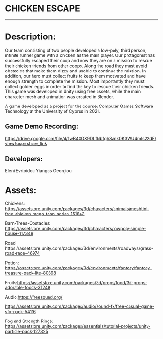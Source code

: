 # CHICKEN ESCAPE
------------------------------------------------------------------------------------------------
Description:
=================================

Our team consisting of two people developed a low-poly, third person, infinite runner game with a chicken
as the main player. Our protagonist has successfully escaped their coop and now they are on a mission to
rescue their chicken friends from other coops. Along the road they must avoid obstacles that make them
dizzy and unable to continue the mission. In addition, our hero must collect fruits to keep them motivated
and have enough strength to complete the mission. Most importantly they must collect golden eggs in order
to find the key to rescue their chicken friends. This game was developed in Unity using free assets, while the
main character mesh and animation was created in Blender.

A game developed as a project for the course: Computer Games Software Technology at the University of Cyprus in 2021.

Game Demo Recording: 
---------------------
https://drive.google.com/file/d/1wB40OX9DLfNbfgh8ank0K3WU4mIs22dF/view?usp=share_link

Developers:
------------
Eleni Evripidou
Yiangos Georgiou

Assets:
=================================
Chickens: https://assetstore.unity.com/packages/3d/characters/animals/meshtint-free-chicken-mega-toon-series-151842

Barn-Trees-Obstacles: https://assetstore.unity.com/packages/3d/characters/lowpoly-simple-house-117348

Road: https://assetstore.unity.com/packages/3d/environments/roadways/grass-road-race-46974

Potion: https://assetstore.unity.com/packages/3d/environments/fantasy/fantasy-treasure-pack-lite-80898

Fruits:https://assetstore.unity.com/packages/3d/props/food/3d-props-adorable-foods-31249

Audio:https://freesound.org/

https://assetstore.unity.com/packages/audio/sound-fx/free-casual-game-sfx-pack-54116

Fog and Strength Rings: https://assetstore.unity.com/packages/essentials/tutorial-projects/unity-particle-pack-127325
